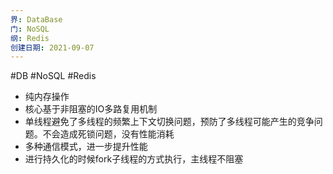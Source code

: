 ```yaml
---
界: DataBase
门: NoSQL
纲: Redis
创建日期: 2021-09-07
---
```

#DB #NoSQL #Redis

-   纯内存操作
-   核心基于非阻塞的IO多路复用机制
-   单线程避免了多线程的频繁上下⽂切换问题，预防了多线程可能产⽣的竞争问题。不会造成死锁问题，没有性能消耗
-   多种通信模式，进一步提升性能
-   进行持久化的时候fork子线程的方式执行，主线程不阻塞